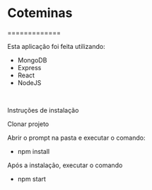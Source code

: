 # Coteminas
<p>=============</p>
<p>Esta aplicação foi feita utilizando:</p>
<ul>
<li>MongoDB</li>
<li>Express</li>
<li>React</li>
<li>NodeJS</li>
</ul>
<p>&nbsp;</p>
<p>Instru&ccedil;&otilde;es de instala&ccedil;&atilde;o</p>
<p>Clonar projeto</p>
<p>Abrir o prompt na pasta e executar o comando:</p>
<ul>
<li>npm install</li>
</ul>
<p>Após a instalação, executar o comando</p>
<ul>
<li>npm start</li>
</ul>
<br><br>
